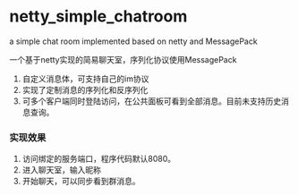 # netty_simple_chatroom
a simple chat room implemented based on netty and MessagePack

一个基于netty实现的简易聊天室，序列化协议使用MessagePack
1. 自定义消息体，可支持自己的im协议
2. 实现了定制消息的序列化和反序列化
3. 可多个客户端同时登陆访问，在公共面板可看到全部消息。目前未支持历史消息查询。

### 实现效果
1. 访问绑定的服务端口，程序代码默认8080。
2. 进入聊天室，输入昵称
3. 开始聊天，可以同步看到群消息。